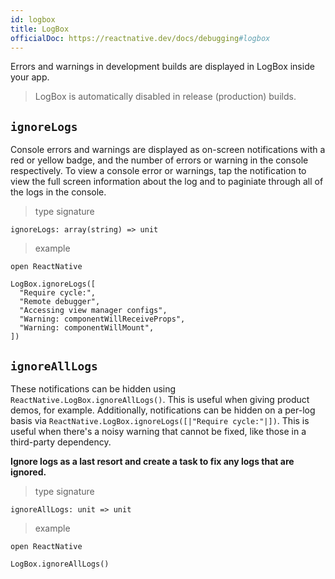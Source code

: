 ```yaml
---
id: logbox
title: LogBox
officialDoc: https://reactnative.dev/docs/debugging#logbox
---
```


Errors and warnings in development builds are displayed in LogBox inside your app.

> LogBox is automatically disabled in release (production) builds.

## `ignoreLogs`

Console errors and warnings are displayed as on-screen notifications with a red or yellow badge, and the number of errors or warning in the console respectively. To view a console error or warnings, tap the notification to view the full screen information about the log and to paginiate through all of the logs in the console.

> type signature

```rescript
ignoreLogs: array(string) => unit
```

> example

```rescript
open ReactNative

LogBox.ignoreLogs([
  "Require cycle:",
  "Remote debugger",
  "Accessing view manager configs",
  "Warning: componentWillReceiveProps",
  "Warning: componentWillMount",
])
```

## `ignoreAllLogs`

These notifications can be hidden using `ReactNative.LogBox.ignoreAllLogs()`. This is useful when giving product demos, for example. Additionally, notifications can be hidden on a per-log basis via `ReactNative.LogBox.ignoreLogs([|"Require cycle:"|])`. This is useful when there's a noisy warning that cannot be fixed, like those in a third-party dependency.

**Ignore logs as a last resort and create a task to fix any logs that are ignored.**

> type signature

```rescript
ignoreAllLogs: unit => unit
```

> example

```rescript
open ReactNative

LogBox.ignoreAllLogs()
```
